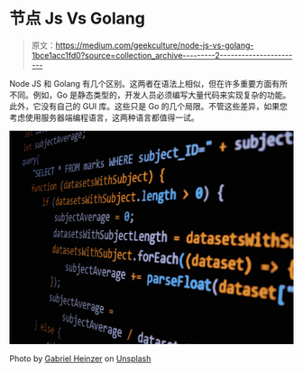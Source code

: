 # 节点 Js Vs Golang

> 原文：<https://medium.com/geekculture/node-js-vs-golang-1bce1acc1fd0?source=collection_archive---------2----------------------->

Node JS 和 Golang 有几个区别。这两者在语法上相似，但在许多重要方面有所不同。例如，Go 是静态类型的，开发人员必须编写大量代码来实现复杂的功能。此外，它没有自己的 GUI 库。这些只是 Go 的几个局限。不管这些差异，如果您考虑使用服务器端编程语言，这两种语言都值得一试。

![](img/cbb1342333f9c3eb844638cfc5219570.png)

Photo by [Gabriel Heinzer](https://unsplash.com/@6heinz3r?utm_source=medium&utm_medium=referral) on [Unsplash](https://unsplash.com?utm_source=medium&utm_medium=referral)